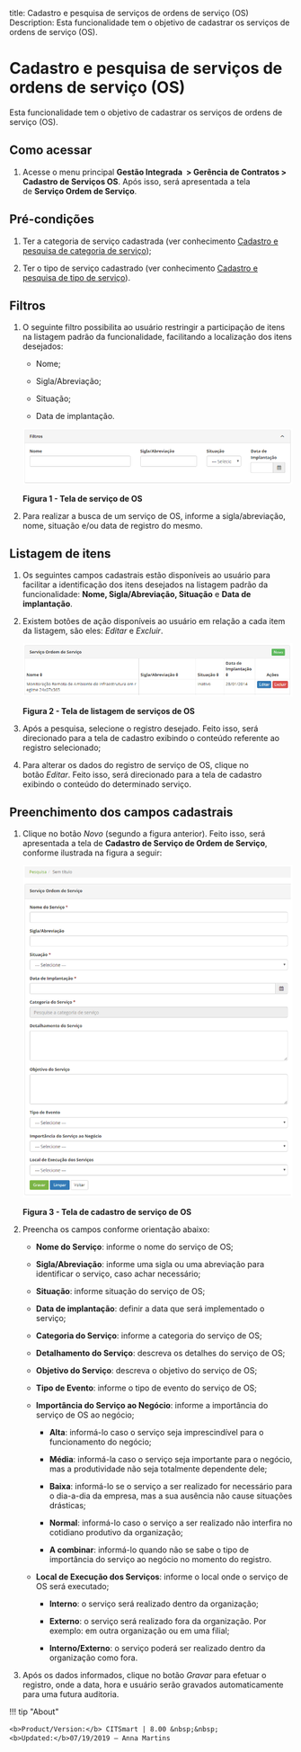 title: Cadastro e pesquisa de serviços de ordens de serviço (OS)
Description: Esta funcionalidade tem o objetivo de cadastrar os serviços de ordens de serviço (OS).

# Cadastro e pesquisa de serviços de ordens de serviço (OS)

Esta funcionalidade tem o objetivo de cadastrar os serviços de ordens de serviço
(OS).

Como acessar
----------

1.  Acesse o menu principal **Gestão Integrada  > Gerência de Contratos >
    Cadastro de Serviços OS**. Após isso, será apresentada a tela de **Serviço
    Ordem de Serviço**.

Pré-condições
------------

1.  Ter a categoria de serviço cadastrada (ver conhecimento [Cadastro e pesquisa
    de categoria de serviço](/pt-br/citsmart-platform-7/processes/portfolio-and-catalog/service-category.html));

2.  Ter o tipo de serviço cadastrado (ver conhecimento [Cadastro e pesquisa de
    tipo de serviço](/pt-br/citsmart-platform-7/processes/portfolio-and-catalog/type-service.html)).

Filtros
------

1.  O seguinte filtro possibilita ao usuário restringir a participação de itens
    na listagem padrão da funcionalidade, facilitando a localização dos itens
    desejados:

    -   Nome;

    -   Sigla/Abreviação;

    -   Situação;

    -   Data de implantação.

    ![Criar](images/service-1.png)

    **Figura 1 - Tela de serviço de OS**

1.  Para realizar a busca de um serviço de OS, informe a sigla/abreviação, nome,
    situação e/ou data de registro do mesmo.

Listagem de itens
----------------

1.  Os seguintes campos cadastrais estão disponíveis ao usuário para facilitar a
    identificação dos itens desejados na listagem padrão da
    funcionalidade: **Nome, Sigla/Abreviação, Situação** e **Data de
    implantação**.

2.  Existem botões de ação disponíveis ao usuário em relação a cada item da
    listagem, são eles: *Editar* e *Excluir*.

    ![Criar](images/service-2.png)
    
    **Figura 2 - Tela de listagem de serviços de OS**

1.  Após a pesquisa, selecione o registro desejado. Feito isso, será direcionado
    para a tela de cadastro exibindo o conteúdo referente ao registro
    selecionado;

2.  Para alterar os dados do registro de serviço de OS, clique no
    botão *Editar*. Feito isso, será direcionado para a tela de cadastro
    exibindo o conteúdo do determinado serviço.

Preenchimento dos campos cadastrais
----------------------------------

1.  Clique no botão *Novo* (segundo a figura anterior). Feito isso, será
    apresentada a tela de **Cadastro de Serviço de Ordem de Serviço**, conforme
    ilustrada na figura a seguir:

    ![Criar](images/service-3.png)
    
    **Figura 3 - Tela de cadastro de serviço de OS**

1.  Preencha os campos conforme orientação abaixo:

    -  **Nome do Serviço**: informe o nome do serviço de OS;

    -  **Sigla/Abreviação**: informe uma sigla ou uma abreviação para identificar o
    serviço, caso achar necessário;

    -  **Situação**: informe situação do serviço de OS;

    -  **Data de implantação**: definir a data que será implementado o serviço;

    -  **Categoria do Serviço**: informe a categoria do serviço de OS;

    -  **Detalhamento do Serviço**: descreva os detalhes do serviço de OS;

    -  **Objetivo do Serviço**: descreva o objetivo do serviço de OS;

    -  **Tipo de Evento**: informe o tipo de evento do serviço de OS;

    -  **Importância do Serviço ao Negócio**: informe a importância do serviço de
    OS ao negócio;

        -  **Alta**: informá-lo caso o serviço seja imprescindível para o
        funcionamento do negócio;

        -  **Média**: informá-la caso o serviço seja importante para o negócio, mas
        a produtividade não seja totalmente dependente dele;

        -  **Baixa**: informá-lo se o serviço a ser realizado for necessário para o
        dia-a-dia da empresa, mas a sua ausência não cause situações drásticas;

        -  **Normal**: informá-lo caso o serviço a ser realizado não interfira no
        cotidiano produtivo da organização;

        -  **A combinar**: informá-lo quando não se sabe o tipo de importância do
        serviço ao negócio no momento do registro.

    -  **Local de Execução dos Serviços**: informe o local onde o serviço de OS
    será executado;

        -  **Interno**: o serviço será realizado dentro da organização;

        -  **Externo**: o serviço será realizado fora da organização. Por exemplo:
        em outra organização ou em uma filial;

        -  **Interno/Externo**: o serviço poderá ser realizado dentro da
        organização como fora.

1.  Após os dados informados, clique no botão *Gravar* para efetuar o registro,
    onde a data, hora e usuário serão gravados automaticamente para uma futura
    auditoria.


!!! tip "About"

    <b>Product/Version:</b> CITSmart | 8.00 &nbsp;&nbsp;
    <b>Updated:</b>07/19/2019 – Anna Martins
